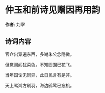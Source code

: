 # 仲玉和前诗见赠因再用韵

**作者**: 刘宰

## 诗词内容

官仓出粟遍东西，多谢朱公念隠微。

但觉闾阎犹菜色，不知园囿已花飞。

当年国论无同异，此日民言有是非。

天上鸳鸿方刷羽，海边鸥鹭已忘机。

